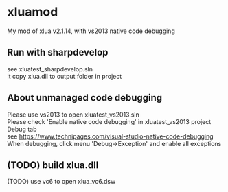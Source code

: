 # xluamod  
My mod of xlua v2.1.14, with vs2013 native code debugging  

## Run with sharpdevelop  
see xluatest_sharpdevelop.sln  
it copy xlua.dll to output folder in project  

## About unmanaged code debugging  
Please use vs2013 to open xluatest_vs2013.sln  
Please check 'Enable native code debugging' in xluatest_vs2013 project Debug tab  
see https://www.technipages.com/visual-studio-native-code-debugging  
When debugging, click menu 'Debug->Exception' and enable all exceptions  

## (TODO) build xlua.dll  
(TODO) use vc6 to open xlua_vc6.dsw  
